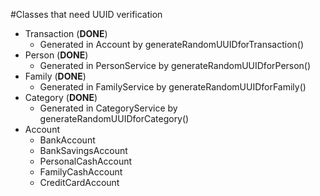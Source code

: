 #Classes that need UUID verification

- Transaction (**DONE**)
  - Generated in Account by generateRandomUUIDforTransaction()
- Person (**DONE**)
  - Generated in PersonService by generateRandomUUIDforPerson()
- Family (**DONE**)
  - Generated in FamilyService by generateRandomUUIDforFamily()
- Category (**DONE**)
  - Generated in CategoryService by generateRandomUUIDforCategory()
- Account
  - BankAccount
  - BankSavingsAccount
  - PersonalCashAccount
  - FamilyCashAccount
  - CreditCardAccount